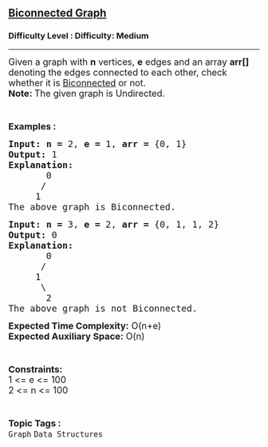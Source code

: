 <h2><a href="https://www.geeksforgeeks.org/problems/biconnected-graph2528/1?utm_source=youtube&utm_medium=collab_striver_ytdescription&utm_campaign=strongly-connected-components-kosarajus-algo">Biconnected Graph</a></h2><h3>Difficulty Level : Difficulty: Medium</h3><hr><div class="problems_problem_content__Xm_eO"><p><span style="font-size: 18px;">Given a graph with <strong>n</strong> vertices, <strong>e</strong> edges and an array <strong>arr[] </strong>denoting the edges connected to each other, check whether it is <a href="https://en.wikipedia.org/wiki/Biconnected_graph">Biconnected</a> or not.<br><strong>Note: </strong>The given graph is Undirected.</span></p>
<p>&nbsp;</p>
<p><span style="font-size: 18px;"><strong>Examples :</strong></span></p>
<pre><span style="font-size: 18px;"><strong style="font-size: 18px;">Input:</strong> </span><span style="font-size: 18px;"><strong>n = </strong>2, <strong>e = </strong>1</span><span style="font-size: 18px;">, </span><span style="font-size: 18px;"><strong>arr = </strong>{0, 1}</span>
<span style="font-size: 18px;"><strong><span style="font-size: 18px;">Output:</span> </strong></span><span style="font-size: 18px;">1</span>
<span style="font-size: 18px;"><strong>Explanation:</strong></span>
<span style="font-size: 18px;">       0
      /
     1
The above graph is Biconnected.</span></pre>
<pre><span style="font-size: 18px;"><strong style="font-size: 18px;">Input:</strong> </span><span style="font-size: 18px;"><strong>n = </strong>3, <strong>e = </strong>2</span><span style="font-size: 18px;">, </span><span style="font-size: 18px;"><strong>arr = </strong>{0, 1, 1, 2}</span>
<span style="font-size: 18px;"><strong><span style="font-size: 18px;">Output:</span> </strong></span><span style="font-size: 18px;">0</span>
<span style="font-size: 18px;"><strong>Explanation:</strong></span>
<span style="font-size: 18px;">       0
      /
     1
      \
       2
The above graph is not Biconnected.</span></pre>
<p><span style="font-size: 18px;"><strong>Expected Time Complexity:</strong> O(n+e)<br><strong>Expected Auxiliary Space:</strong> O(n)</span></p>
<p>&nbsp;</p>
<p><span style="font-size: 18px;"><strong>Constraints:</strong></span><br><span style="font-size: 18px;">1 &lt;= e &lt;= 100<br>2 &lt;= n &lt;= 100</span></p></div><br><p><span style=font-size:18px><strong>Topic Tags : </strong><br><code>Graph</code>&nbsp;<code>Data Structures</code>&nbsp;